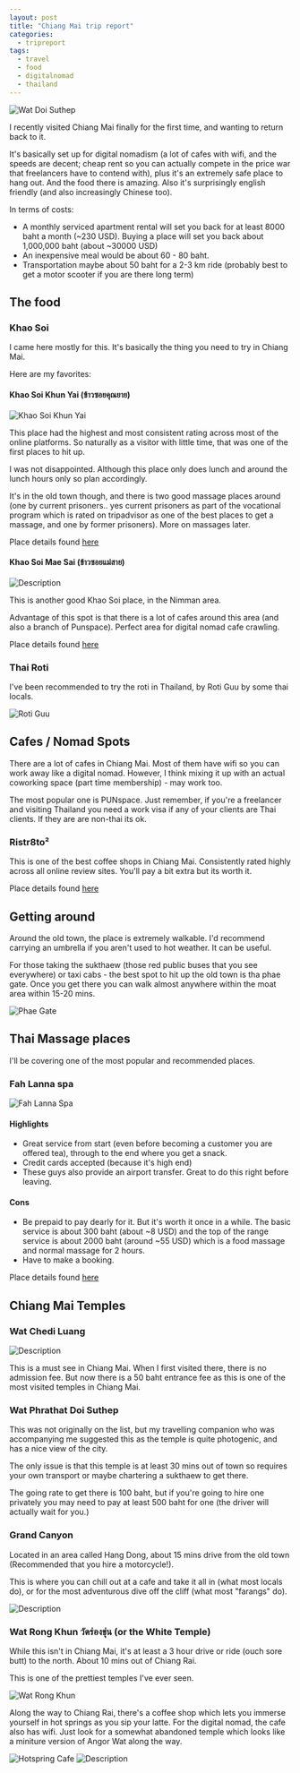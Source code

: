 ```yaml
---
layout: post
title: "Chiang Mai trip report"
categories:
  - tripreport
tags:
  - travel
  - food
  - digitalnomad
  - thailand
---
```


![Wat Doi Suthep](https://images.itinerantfoodie.com/chiangmai-trip-report/chiangmai-destination.png)

I recently visited Chiang Mai finally for the first time, and wanting to return back to it.

It's basically set up for digital nomadism (a lot of cafes with wifi, and the speeds are decent; cheap rent so you can actually compete in the price war that freelancers have to contend with), plus it's an extremely safe place to hang out. And the food there is amazing. Also it's surprisingly english friendly (and also increasingly Chinese too).

In terms of costs:

* A monthly serviced apartment rental will set you back for at least 8000 baht a month (~230 USD). Buying a place will set you back about 1,000,000 baht (about ~30000 USD)
* An inexpensive meal would be about 60 - 80 baht.
* Transportation maybe about 50 baht for a 2-3 km ride (probably best to get a motor scooter if you are there long term)

## The food

### Khao Soi

I came here mostly for this. It's basically the thing you need to try in Chiang Mai.

Here are my favorites:

#### Khao Soi Khun Yai (ข้าวซอยคุณยาย)

![Khao Soi Khun Yai](https://images.itinerantfoodie.com/chiangmai-trip-report/khaosoi-khun-yai.png)

This place had the highest and most consistent rating across most of the online platforms. So naturally as a visitor with little time, that was one of the first places to hit up.

I was not disappointed. Although this place only does lunch and around the lunch hours only so plan accordingly.

It's in the old town though, and there is two good massage places around (one by current prisoners.. yes current prisoners as part of the vocational program which is rated on tripadvisor as one of the best places to get a massage, and one by former prisoners).  More on massages later.

<i class="fa fa-map-marker" aria-hidden="true"></i> Place details found [here](https://foursquare.com/v/%E0%B8%82%E0%B8%B2%E0%B8%A7%E0%B8%8B%E0%B8%AD%E0%B8%A2%E0%B8%84%E0%B8%93%E0%B8%A2%E0%B8%B2%E0%B8%A2/4c3d41e4b169c9b65be54668)

#### Khao Soi Mae Sai (ข้าวซอยแม่สาย)

![Description](https://images.itinerantfoodie.com/chiangmai-trip-report/chiangmai-khaosoimaesai.png)

This is another good Khao Soi place, in the Nimman area.

Advantage of this spot is that there is a lot of cafes around this area (and also a branch of Punspace). Perfect area for digital nomad cafe crawling.

<i class="fa fa-map-marker" aria-hidden="true"></i> Place details found [here](https://foursquare.com/v/%E0%B8%82%E0%B8%B2%E0%B8%A7%E0%B8%8B%E0%B8%AD%E0%B8%A2%E0%B9%81%E0%B8%A1%E0%B8%AA%E0%B8%B2%E0%B8%A2/4c414ed4ce54e21e73fd0a1a)

### Thai Roti

I've been recommended to try the roti in Thailand, by Roti Guu by some thai locals.

![Roti Guu](https://images.itinerantfoodie.com/chiangmai-trip-report/chiangmai-roti-guu.png)


## Cafes / Nomad Spots

There are a lot of cafes in Chiang Mai. Most of them have wifi so you can work away like a digital nomad. However, I think mixing it up with an actual coworking space (part time membership) - may work too.

The most popular one is PUNspace. Just remember, if you're a freelancer and visiting Thailand you need a work visa if any of your clients are Thai clients. If they are are non-thai its ok.

### Ristr8to²

This is one of the best coffee shops in Chiang Mai. Consistently rated highly across all online review sites. You'll pay a bit extra but its worth it.

<i class="fa fa-map-marker" aria-hidden="true"></i> Place details found [here](https://foursquare.com/v/ristr8to%C2%B2-%E0%B8%94%E0%B8%AD%E0%B8%9B%E0%B8%9B%E0%B9%82%E0%B8%AD-%E0%B8%A3%E0%B8%AA%E0%B9%80%E0%B8%95%E0%B8%A3%E0%B8%AA%E0%B9%82%E0%B8%95/4df88002d164d347cc72a67b6)


## Getting around

Around the old town, the place is extremely walkable. I'd recommend carrying an umbrella if you aren't used to hot weather. It can be useful.

For those taking the sukthaew (those red public buses that you see everywhere) or taxi cabs - the best spot to hit up the old town is tha phae gate. Once you get there you can walk almost anywhere within the moat area within 15-20 mins.

![Phae Gate](https://images.itinerantfoodie.com/chiangmai-trip-report/thaphaegate.png)

## Thai Massage places

I'll be covering one of the most popular and recommended places.

### Fah Lanna spa

![Fah Lanna Spa](https://images.itinerantfoodie.com/chiangmai-trip-report/chiangmai-fahlannaspa.png)

#### Highlights

* Great service from start (even before becoming a customer you are offered tea), through to the end where you get a snack.
* Credit cards accepted (because it's high end)
* These guys also provide an airport transfer. Great to do this right before leaving.

#### Cons

* Be prepaid to pay dearly for it. But it's worth it once in a while. The basic service is about 300 baht (about ~8 USD) and the top of the range service is about 2000 baht (around ~55 USD) which is a food massage and normal massage for 2 hours.
* Have to make a booking.

<i class="fa fa-map-marker" aria-hidden="true"></i> Place details found [here](https://foursquare.com/v/fah-lanna-spa/4edf19e5d3e36374e1ac9d06)

## Chiang Mai Temples

### Wat Chedi Luang

![Description](https://images.itinerantfoodie.com/chiangmai-trip-report/chiangmai-watchediluang.png)

This is a must see in Chiang Mai. When I first visited there, there is no admission fee. But now there is a 50 baht entrance fee as this is one of the most visited temples in Chiang Mai.

### Wat Phrathat Doi Suthep

This was not originally on the list, but my travelling companion who was accompanying me suggested this as the temple is quite photogenic, and has a nice view of the city.

The only issue is that this temple is at least 30 mins out of town so requires your own transport or maybe chartering a sukthaew to get there.

The going rate to get there is 100 baht, but if you're going to hire one privately you may need to pay at least 500 baht for one (the driver will actually wait for you.)

### Grand Canyon

Located in an area called Hang Dong, about 15 mins drive from the old town (Recommended that you hire a motorcycle!).

This is where you can chill out at a cafe and take it all in (what most locals do), or for the most adventurous dive off the cliff (what most "farangs" do).

![Description](https://images.itinerantfoodie.com/chiangmai-trip-report/chiangmai-trip-report-grandcanyon.png)

### Wat Rong Khun วัดร่องขุ่น (or the White Temple)

While this isn't in Chiang Mai, it's at least a 3 hour drive or ride (ouch sore butt) to the north. About 10 mins out of Chiang Rai.

This is one of the prettiest temples I've ever seen.

![Wat Rong Khun](https://images.itinerantfoodie.com/chiangmai-trip-report/watrongkhun.png)

Along the way to Chiang Rai, there's a coffee shop which lets you immerse yourself in hot springs as you sip your latte. For the digital nomad, the cafe also has wifi. Just look for a somewhat abandoned temple which looks like a miniture version of Angor Wat along the way.

![Hotspring Cafe](https://images.itinerantfoodie.com/chiangmai-trip-report/hotspring-cafe.png)
![Description](https://images.itinerantfoodie.com/chiangmai-trip-report/lookslikeangorwat.png)
